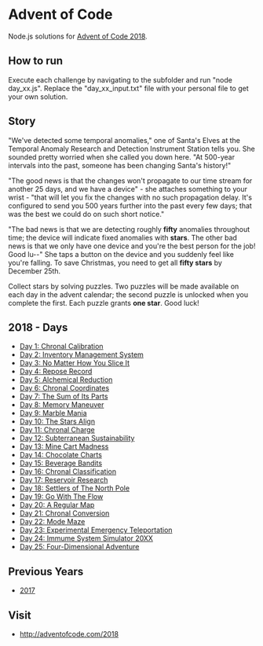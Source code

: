 # Advent of Code

Node.js solutions for [Advent of Code 2018](https://adventofcode.com/2018).

## How to run
Execute each challenge by navigating to the subfolder and run "node day_xx.js".
Replace the "day_xx_input.txt" file with your personal file to get your own solution.

## Story
"We've detected some temporal anomalies," one of Santa's Elves at the Temporal Anomaly Research and Detection Instrument Station tells you. She sounded pretty worried when she called you down here. "At 500-year intervals into the past, someone has been changing Santa's history!"

"The good news is that the changes won't propagate to our time stream for another 25 days, and we have a device" - she attaches something to your wrist - "that will let you fix the changes with no such propagation delay. It's configured to send you 500 years further into the past every few days; that was the best we could do on such short notice."

"The bad news is that we are detecting roughly **fifty** anomalies throughout time; the device will indicate fixed anomalies with **stars**. The other bad news is that we only have one device and you're the best person for the job! Good lu--" She taps a button on the device and you suddenly feel like you're falling. To save Christmas, you need to get all **fifty stars** by December 25th.

Collect stars by solving puzzles. Two puzzles will be made available on each day in the advent calendar; the second puzzle is unlocked when you complete the first. Each puzzle grants **one star**. Good luck!

## 2018 - Days

- [Day 1: Chronal Calibration](2018/01%20-%20Chronal%20Calibration/)
- [Day 2: Inventory Management System](2018/02%20-%20Inventory%20Management%20System/)
- [Day 3: No Matter How You Slice It](2018/03%20-%20No%20Matter%20How%20You%20Slice%20It/)
- [Day 4: Repose Record](2018/04%20-%20Repose%20Record/)
- [Day 5: Alchemical Reduction](2018/05%20-%20Alchemical%20Reduction/)
- [Day 6: Chronal Coordinates](2018/06%20-%20Chronal%20Coordinates/)
- [Day 7: The Sum of Its Parts](2018/07%20-%20The%20Sum%20of%20Its%20Parts/)
- [Day 8: Memory Maneuver](2018/08%20-%20Memory%20Maneuver/)
- [Day 9: Marble Mania](2018/09%20-%20Marble%20Mania/)
- [Day 10: The Stars Align](2018/10%20-%20The%20Stars%20Align/)
- [Day 11: Chronal Charge](2018/11%20-%20Chronal%20Charge/)
- [Day 12: Subterranean Sustainability](2018/12%20-%20Subterranean%20Sustainability/)
- [Day 13: Mine Cart Madness](2018/13%20-%20Mine%20Cart%20Madness/)
- [Day 14: Chocolate Charts](2018/14%20-%20Chocolate%20Charts/)
- [Day 15: Beverage Bandits](2018/15%20-%20Beverage%20Bandits/)
- [Day 16: Chronal Classification](2018/16%20-%20Chronal%20Classification/)
- [Day 17: Reservoir Research](2018/17%20-%20Reservoir%20Research/)
- [Day 18: Settlers of The North Pole](2018/18%20-%20Settlers%20of%20The%20North%20Pole/)
- [Day 19: Go With The Flow](2018/19%20-%20Go%20With%20The%20Flow/)
- [Day 20: A Regular Map](2018/20%20-%20A%20Regular%20Map/)
- [Day 21: Chronal Conversion](2018/21%20-%20Chronal%20Conversion/)
- [Day 22: Mode Maze](2018/22%20-%20Mode%20Maze/)
- [Day 23: Experimental Emergency Teleportation](2018/23%20-%20Experimental%20Emergency%20Teleportation/)
- [Day 24: Immume System Simulator 20XX](2018/24%20-%20Immume%20System%20Simulator%2020XX/)
- [Day 25: Four-Dimensional Adventure](2018/25%20-%20Four-Dimensional%20Adventure/)

## Previous Years
- [2017](2017/)

## Visit
- http://adventofcode.com/2018
